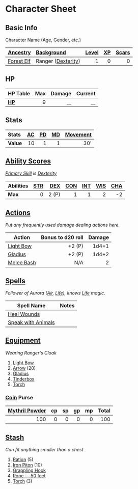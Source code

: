 # Character Sheet

## Basic Info

Character Name (Age, Gender, etc.)

| [Ancestry](../../Player%20Characters/Ancenstries/Ancestry.md)                              | [Background](../../Player%20Characters/Backgrounds/Background.md)                   | [Level](../../Player%20Characters/Derived%20Statistics/Level.md) | [XP](../../Player%20Characters/Derived%20Statistics/Experience%20Points.md) | [Scars](../../Player%20Characters/Derived%20Statistics/Scars.md) |
| :----------------------------------------------------------------------------------------- | :---------------------------------------------------------------------------------- | ---------------------------------------------------------------: | --------------------------------------------------------------------------: | ---------------------------------------------------------------: |
| [Forest Elf](../../Player%20Characters/Ancenstries/The%20People%20of%20Mithrinia/Elves.md) | Ranger ([Dexterity](../../Player%20Characters/The%20Ability%20Scores/Dexterity.md)) |                                                                1 |                                                                           0 |                                                                0 |

## HP

| **HP Table**                                                             | Max | Damage | Current |
| :----------------------------------------------------------------------- | --: | -----: | ------: |
| **[HP](../../Player%20Characters/Derived%20Statistics/Hit%20Points.md)** |   9 |     __ |      __ |

## Stats

| Stats     | [AC](../../Player%20Characters/Derived%20Statistics/Armor%20Class.md) | [PD](../../Player%20Characters/Derived%20Statistics/Physical%20Defense.md) | [MD](../../Player%20Characters/Derived%20Statistics/Mental%20Defense.md) | [Movement](../../Game%20Procedures/Combat/Movement.md) |
| :-------- | --------------------------------------------------------------------: | -------------------------------------------------------------------------: | -----------------------------------------------------------------------: | -----------------------------------------------------: |
| **Value** |                                                                    10 |                                                                          1 |                                                                        1 |                                                    30' |

## [Ability Scores](../../Player%20Characters/The%20Ability%20Scores/Ability%20Scores.md)

*[Primary Skill](../../Player%20Characters/Backgrounds/Primary%20Skill.md) is [Dexterity](../../Player%20Characters/The%20Ability%20Scores/Dexterity.md)*

| Abilities | [STR](../../Player%20Characters/The%20Ability%20Scores/Strength.md) | [DEX](../../Player%20Characters/The%20Ability%20Scores/Dexterity.md) | [CON](../../Player%20Characters/The%20Ability%20Scores/Constitution.md) | [INT](../../Player%20Characters/The%20Ability%20Scores/Intelligence.md) | [WIS](../../Player%20Characters/The%20Ability%20Scores/Wisdom.md)<br> | [CHA](../../Player%20Characters/The%20Ability%20Scores/Charisma.md)<br> |
| :-------- | ------------------------------------------------------------------: | -------------------------------------------------------------------: | ----------------------------------------------------------------------: | ----------------------------------------------------------------------: | --------------------------------------------------------------------: | ----------------------------------------------------------------------: |
| **Max**   |                                                                   0 |                                                                2 (P) |                                                                       1 |                                                                       1 |                                                                     2 |                                                                      -2 |

## [Actions](../../Game%20Procedures/Core%20Procedures/Action.md)

*Put any frequently used damage dealing actions here.*

| Action                                                                                  | Bonus to d20 roll | Damage |
| --------------------------------------------------------------------------------------- | ----------------: | -----: |
| [Light Bow](../../Items%20and%20Gear/Weapons/Ranged%20Weapons/Light%20Bow.md)           |            +2 (P) |  1d4+1 |
| [Gladius](../../Items%20and%20Gear/Weapons/Melee%20Weapons/Small%20Skilled%20Weapon.md) |            +2 (P) |  1d4+2 |
| [Melee Bash](../../Game%20Procedures/Combat/Melee%20Attack.md#Melee%20Bash)             |               N/A |      2 |

## [Spells](../../Magic/Spells.md)

*Follower of Aurora ([Air](../../Magic/Spells/Spell%20Domains/Air.md), [Life](../../Magic/Spells/Spell%20Domains/Life.md)), knows [Life](../../Magic/Spells/Spell%20Domains/Life.md) magic.*

| Spell Name                                                                                       | Notes |
| ------------------------------------------------------------------------------------------------ | ----- |
| [Heal Wounds](../../Magic/Spells/Spells%20by%20Level/Level%201/Heal%20Wounds.md)                 |       |
| [Speak with Animals](../../Magic/Spells/Spells%20by%20Level/Level%201/Speak%20with%20Animals.md) |       |

## [Equipment](../../Player%20Characters/Derived%20Statistics/Equipment.md)

*Wearing Ranger's Cloak*
1. [Light Bow](../../Items%20and%20Gear/Weapons/Ranged%20Weapons/Light%20Bow.md)
2. [Arrow](../../Items%20and%20Gear/Weapons/Ammo/Arrow.md) (20)
3. [Gladius](../../Items%20and%20Gear/Weapons/Melee%20Weapons/Small%20Skilled%20Weapon.md)
4. [Tinderbox](../../Items%20and%20Gear/Gear/10%20Coins/Tinderbox.md)
5. [Torch](../../Items%20and%20Gear/Gear/1%20Coin/Torch.md)

### [Coin](../Economy/Coins.md) Purse

| [Mythril Powder](../../Magic/Spellcasting/Mythril.md) |  cp |  sp |  gp |  mp | Total |
| ----------------------------------------------------------: | --: | --: | --: | --: | ----: |
|                                                         100 |   0 |   0 |   0 |   0 |   100 |

## [Stash](../../Player%20Characters/Derived%20Statistics/Stash.md)

*Can fit anything smaller than a chest*

1. [Ration](../../Items%20and%20Gear/Gear/1%20Coin/Ration.md) (5)
2. [Iron Piton](../../Items%20and%20Gear/Gear/10%20Coins/Iron%20Piton.md) (10)
3. [Grappling Hook](../../Items%20and%20Gear/Gear/25%20Coins/Grappling%20Hook.md)
4. [Rope — 50 feet](../../Items%20and%20Gear/Gear/50%20Coins/Rope%20—%2050%20feet.md)
5. [Torch](../../Items%20and%20Gear/Gear/1%20Coin/Torch.md) (3)
